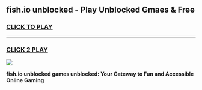 
## fish.io unblocked - Play Unblocked Gmaes & Free
<h3>
<a href="https://news.freeplayer.one?title=fish.io_unblocked&ref=16F">CLICK TO PLAY</a></h3>
<hr>

<h3>
<a href="https://news.freeplayer.one?title=fish.io_unblocked&ref=16F">CLICK 2 PLAY</a>
  
</h3>

<a href="https://news.freeplayer.one?title=fish.io_unblocked&ref=16F/"><img src="https://clearcache.store/games.png"></a>


**fish.io unblocked games unblocked: Your Gateway to Fun and Accessible Online Gaming**
